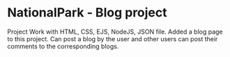 # NationalPark - Blog project
Project Work with HTML, CSS, EJS, NodeJS, JSON file.
 Added a blog page to this project.
 Can post a blog by the user and other users can post their comments to the corresponding blogs.
